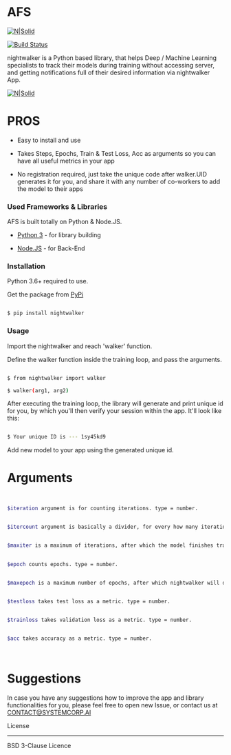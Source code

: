 
# AFS

  

[![N|Solid](https://alpes.cloud/up/04f421c9980ab436d97dd6a910bcaf49.svg)](https://www.systemcorp.ai)

  
  
  

[![Build Status](https://travis-ci.org/joemccann/dillinger.svg?branch=master)]()

  

nightwalker is a Python based library, that helps Deep / Machine Learning specialists to track their models during training without accessing server, and getting notifications full of their desired information via nightwalker App.



  

[![N|Solid](https://alpes.cloud/up/32bddf91ffdf1fc2a66614f8a2fbbdaa.png)](https://www.systemcorp.ai)

  
  
  
  

# PROS

- Easy to install and use

- Takes Steps, Epochs, Train & Test Loss, Acc as arguments so you can have all useful metrics in your app

- No registration required, just take the unique code after walker.UID generates it for you, and share it with any number of co-workers to add the model to their apps

  
  

### Used Frameworks & Libraries

  

AFS is built totally on Python & Node.JS.

  

* [Python 3] - for library building

*  [Node.JS] - for Back-End

  
  

### Installation

  

Python 3.6+ required to use.

  

Get the package from [PyPi]

  

```sh

$ pip install nightwalker

```

  
  
  

### Usage

  

Import the nightwalker and reach 'walker' function.

Define the walker function inside the training loop, and pass the arguments.

  

```sh

$ from nightwalker import walker 

$ walker(arg1, arg2)

```

  

After executing the training loop, the library will generate and print unique id for you, by which you'll then verify your session within the app.
It'll look like this:

  

```sh

$ Your unique ID is --- 1sy45kd9

```

Add new model to your app using the generated unique id.


  
  

# Arguments

  

```sh


$iteration argument is for counting iterations. type = number.


$itercount argument is basically a divider, for every how many iterations do you need to send the metric update. type = number.


$maxiter is a maximum of iterations, after which the model finishes training. type = number.

  
$epoch counts epochs. type = number.


$maxepoch is a maximum number of epochs, after which nightwalker will decide the model had finished training.
    

$testloss takes test loss as a metric. type = number.


$trainloss takes validation loss as a metric. type = number.


$acc takes accuracy as a metric. type = number.

  

```

  
 
  

# Suggestions

  

In case you have any suggestions how to improve the app and library functionalities for you, please feel free to open new Issue, or contact us at CONTACT@SYSTEMCORP.AI

  
  
  
  

License

----

  

BSD 3-Clause Licence

  
  
  
  

[//]: #  (These are reference links used in the body of this note and get stripped out when the markdown processor does its job. There is no need to format nicely because it shouldn't be seen. Thanks SO - http://stackoverflow.com/questions/4823468/store-comments-in-markdown-syntax)

  
  

[dill]: <https://github.com/joemccann/dillinger>

[git-repo-url]: <https://github.com/joemccann/dillinger.git>

[john gruber]: <http://daringfireball.net>

[df1]: <http://daringfireball.net/projects/markdown/>

[markdown-it]: <https://github.com/markdown-it/markdown-it>

[Ace Editor]: <http://ace.ajax.org>

[node.js]: <http://nodejs.org>

[Twitter Bootstrap]: <http://twitter.github.com/bootstrap/>

[jQuery]: <http://jquery.com>

[@tjholowaychuk]: <http://twitter.com/tjholowaychuk>

[express]: <http://expressjs.com>

[AngularJS]: <http://angularjs.org>

[Gulp]: <http://gulpjs.com>

[OpenCV]: <https://opencv.org>

[Single Shot Detection (SSD)]: <https://arxiv.org/pdf/1512.02325.pdf>

[ResNet50]: <https://arxiv.org/pdf/1512.03385.pdf>

[Python 3]: <https://python.org>

[Flask]: <http://flask.pocoo.org>

[PyPi]: <https://pypi.org>

[Slack]: <https://slack.com>

[Discord]: <https://discordapp.com>

  

[PlDb]: <https://github.com/joemccann/dillinger/tree/master/plugins/dropbox/README.md>

[PlGh]: <https://github.com/joemccann/dillinger/tree/master/plugins/github/README.md>

[PlGd]: <https://github.com/joemccann/dillinger/tree/master/plugins/googledrive/README.md>

[PlOd]: <https://github.com/joemccann/dillinger/tree/master/plugins/onedrive/README.md>

[PlMe]: <https://github.com/joemccann/dillinger/tree/master/plugins/medium/README.md>

[PlGa]: <https://github.com/RahulHP/dillinger/blob/master/plugins/googleanalytics/README.md>